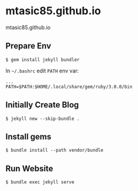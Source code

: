 mtasic85.github.io
==================

mtasic85.github.io


## Prepare Env

```
$ gem install jekyll bundler
```

In `~/.bashrc` edit `PATH` env var:
```
...
PATH=$PATH:$HOME/.local/share/gem/ruby/3.0.0/bin
```


## Initially Create Blog

```
$ jekyll new --skip-bundle .
``` 


## Install gems
```
$ bundle install --path vendor/bundle
```


## Run Website
```
$ bundle exec jekyll serve
```
